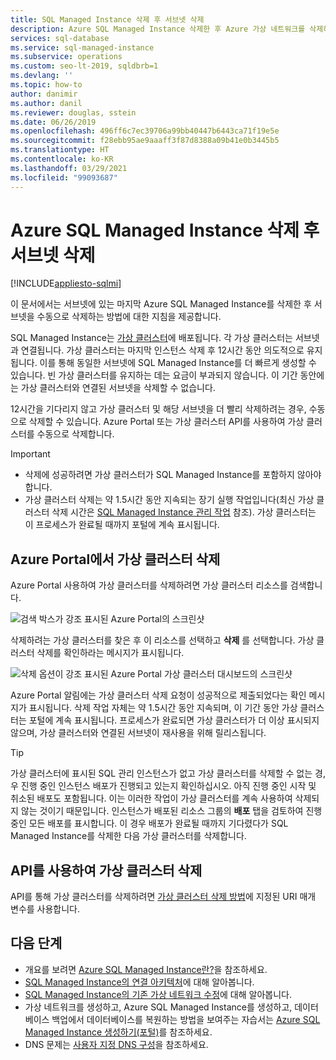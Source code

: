 ```yaml
---
title: SQL Managed Instance 삭제 후 서브넷 삭제
description: Azure SQL Managed Instance 삭제한 후 Azure 가상 네트워크를 삭제하는 방법을 알아봅니다.
services: sql-database
ms.service: sql-managed-instance
ms.subservice: operations
ms.custom: seo-lt-2019, sqldbrb=1
ms.devlang: ''
ms.topic: how-to
author: danimir
ms.author: danil
ms.reviewer: douglas, sstein
ms.date: 06/26/2019
ms.openlocfilehash: 496ff6c7ec39706a99bb40447b6443ca71f19e5e
ms.sourcegitcommit: f28ebb95ae9aaaff3f87d8388a09b41e0b3445b5
ms.translationtype: HT
ms.contentlocale: ko-KR
ms.lasthandoff: 03/29/2021
ms.locfileid: "99093687"
---
```

# <a name="delete-a-subnet-after-deleting-an-azure-sql-managed-instance"></a>Azure SQL Managed Instance 삭제 후 서브넷 삭제
[!INCLUDE[appliesto-sqlmi](../includes/appliesto-sqlmi.md)]

이 문서에서는 서브넷에 있는 마지막 Azure SQL Managed Instance를 삭제한 후 서브넷을 수동으로 삭제하는 방법에 대한 지침을 제공합니다.

SQL Managed Instance는 [가상 클러스터](connectivity-architecture-overview.md#virtual-cluster-connectivity-architecture)에 배포됩니다. 각 가상 클러스터는 서브넷과 연결됩니다. 가상 클러스터는 마지막 인스턴스 삭제 후 12시간 동안 의도적으로 유지됩니다. 이를 통해 동일한 서브넷에 SQL Managed Instance를 더 빠르게 생성할 수 있습니다. 빈 가상 클러스터를 유지하는 데는 요금이 부과되지 않습니다. 이 기간 동안에는 가상 클러스터와 연결된 서브넷을 삭제할 수 없습니다.

12시간을 기다리지 않고 가상 클러스터 및 해당 서브넷을 더 빨리 삭제하려는 경우, 수동으로 삭제할 수 있습니다. Azure Portal 또는 가상 클러스터 API를 사용하여 가상 클러스터를 수동으로 삭제합니다.

> [!IMPORTANT]
> - 삭제에 성공하려면 가상 클러스터가 SQL Managed Instance를 포함하지 않아야 합니다. 
> - 가상 클러스터 삭제는 약 1.5시간 동안 지속되는 장기 실행 작업입니다(최신 가상 클러스터 삭제 시간은 [SQL Managed Instance 관리 작업](./sql-managed-instance-paas-overview.md#management-operations) 참조). 가상 클러스터는 이 프로세스가 완료될 때까지 포털에 계속 표시됩니다.

## <a name="delete-a-virtual-cluster-from-the-azure-portal"></a>Azure Portal에서 가상 클러스터 삭제

Azure Portal 사용하여 가상 클러스터를 삭제하려면 가상 클러스터 리소스를 검색합니다.

![검색 박스가 강조 표시된 Azure Portal의 스크린샷](./media/virtual-cluster-delete/virtual-clusters-search.png)

삭제하려는 가상 클러스터를 찾은 후 이 리소스를 선택하고 **삭제** 를 선택합니다. 가상 클러스터 삭제를 확인하라는 메시지가 표시됩니다.

![삭제 옵션이 강조 표시된 Azure Portal 가상 클러스터 대시보드의 스크린샷](./media/virtual-cluster-delete/virtual-clusters-delete.png)

Azure Portal 알림에는 가상 클러스터 삭제 요청이 성공적으로 제출되었다는 확인 메시지가 표시됩니다. 삭제 작업 자체는 약 1.5시간 동안 지속되며, 이 기간 동안 가상 클러스터는 포털에 계속 표시됩니다. 프로세스가 완료되면 가상 클러스터가 더 이상 표시되지 않으며, 가상 클러스터와 연결된 서브넷이 재사용을 위해 릴리스됩니다.

> [!TIP]
> 가상 클러스터에 표시된 SQL 관리 인스턴스가 없고 가상 클러스터를 삭제할 수 없는 경,우 진행 중인 인스턴스 배포가 진행되고 있는지 확인하십시오. 아직 진행 중인 시작 및 취소된 배포도 포함됩니다. 이는 이러한 작업이 가상 클러스터를 계속 사용하여 삭제되지 않는 것이기 때문입니다. 인스턴스가 배포된 리소스 그룹의 **배포** 탭을 검토하여 진행 중인 모든 배포를 표시합니다. 이 경우 배포가 완료될 때까지 기다렸다가 SQL Managed Instance를 삭제한 다음 가상 클러스터를 삭제합니다.

## <a name="delete-a-virtual-cluster-by-using-the-api"></a>API를 사용하여 가상 클러스터 삭제

API를 통해 가상 클러스터를 삭제하려면 [가상 클러스터 삭제 방법](/rest/api/sql/virtualclusters/delete)에 지정된 URI 매개 변수를 사용합니다.

## <a name="next-steps"></a>다음 단계

- 개요를 보려면 [Azure SQL Managed Instance란?](sql-managed-instance-paas-overview.md)을 참조하세요.
- [SQL Managed Instance의 연결 아키텍처](connectivity-architecture-overview.md)에 대해 알아봅니다.
- [SQL Managed Instance의 기존 가상 네트워크 수정](vnet-existing-add-subnet.md)에 대해 알아봅니다.
- 가상 네트워크를 생성하고, Azure SQL Managed Instance를 생성하고, 데이터베이스 백업에서 데이터베이스를 복원하는 방법을 보여주는 자습서는 [Azure SQL Managed Instance 생성하기(포털)](instance-create-quickstart.md)를 참조하세요.
- DNS 문제는 [사용자 지정 DNS 구성](custom-dns-configure.md)을 참조하세요.